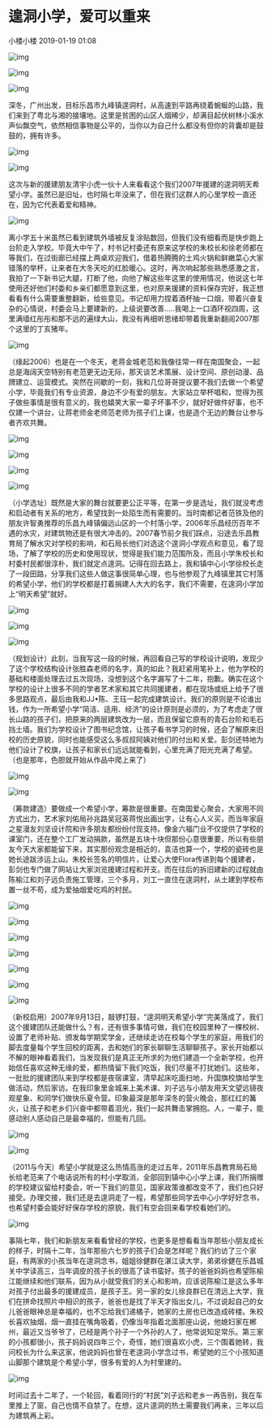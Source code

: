 # 遑洞小学，爱可以重来

小楼小楼 2019-01-19 01:08

![img](assets/0.jpg)

![img](assets/0-1549079960949.jpg)

![img](assets/0-1549079968189.jpg)

深冬，广州出发，目标乐昌市九峰镇遑洞村，从高速到平路再绕着蜿蜒的山路，我们来到了粤北与湘的接壤地。这里是贫困的山区人烟稀少，却满目起伏树林小溪水声仙飘空气，依然相信事物是公平的，当你以为自己什么都没有但你的背囊却是鼓鼓的，拥有许多。

![img](assets/0-1549079987936.jpg)

![img](assets/0-1549079995687.jpg)

这次与新的援建朋友清宇小虎一伙十人来看看这个我们2007年援建的遑洞明天希望小学。虽然已是旧址，也时隔七年没来了，但在我们这群人的心里学校一直还在，因为它代表着爱和精神。

![img](assets/0-1549080011457.jpg)

离小学五十米虽然已看到建筑外墙被反复涂贴数回，但我们没有细看而是快步跑上台阶走入学校。毕竟大中午了，村书记村委还有原来这学校的朱校长和徐老师都在等我们，在过街廊已经摆上两桌欢迎我们，借着热腾腾的土鸡火锅和鲜嫩菜心大家错落的举杯，让来者在大冬天吃的红脸暖心。这时，再次响起那些熟悉感激之言，我拍了一下新书记大腿，打断了他，向他了解这些年这里的使用情况，他说这七年使用还好他们村委和乡亲们都愿意到这里，也对原来援建的资料保存完好，我正想看看有什么需要重整翻新，给些意见。书记却用力捏着酒杯抽一口烟，带着兴奋复杂的心情说，村委会马上要建新的，上级说要改善…..我喝上一口酒环视四周，这里满墙红彤彤和那不远的遍绿大山，我没有再细听思绪却带着我重新翻阅2007那个这里的丁亥猪年。

![img](assets/0-1549080025753.jpg)

（缘起2006）也是在一个冬天，老蒋金城老范和我像往常一样在南国聚会，一起总是海阔天空特别有老范更无边无际，那天谈艺术策展、设计空间、原创动漫、品牌建立、运营模式。突然在间歇的一刻，我和几位哥哥提议要不我们去做一个希望小学，毕竟我们有专业资源，身边不少有爱的朋友。大家站立举杯唱和，觉得为孩子做些事情是很有意义的，我也嬉笑大家一辈子坏事不少，就好好做件好事，也不仅建一个讲台，让蒋老师金老师范老师为孩子们上课，也是造个无边的舞台让参与者齐欢共舞。

![img](assets/0-1549080044069.jpg)

![img](assets/0-1549080052734.jpg)

![img](assets/0-1549080058336.jpg)

![img](assets/0-1549080064537.jpg)

（小学选址）既然是大家的舞台就要更公正平等，在第一步是选址，我们就没考虑和启动者有关系的地方，希望找到一处陌生而有需要的。当时南都记者范铁及他的朋友许智勇推荐的乐昌九峰镇偏远山区的一个村落小学，2006年乐昌经历百年不遇的水灾，对建筑物还是有很大冲击的。2007春节前夕我们踩点，沿途去乐昌教育局了解水灾对学校的影响，和石局长他们对选这个遑洞小学观点和意见，看了现场，了解了学校的历史和使用现状，觉得是我们能力范围所及，而且小学朱校长和村委村民都很淳朴，我们就定点遑洞。记得在回去路上，我和镇中心小学徐校长走了一段田路，分享我们这些人做这事很简单心理，也与他参观了九峰镇里其它村落的希望小学，他们的学校都是打着捐建人大大的名字，我们不需要，在遑洞小学加上“明天希望”就好。

![img](assets/0-1549080079211.jpg)

![img](assets/0-1549080084390.jpg)

![img](assets/0-1549080089480.jpg)

（规划设计）此刻，当我写这一段的时候，再回看自己写的学校设计说明，发现少了这个学校结构设计张胜森老师的名字，真的如此？我赶紧用笔补上，他为学校的基础和楼面处理去过五次现场，没想到这个名字漏写了十二年，抱歉。确实在这个学校的设计上很多不同的学者艺术家和其它共同援建者，都在现场或纸上给予了很多思路观点，最后由我和JJ•陈、王珏一起完成建筑设计。我们的原则是不论谁出钱，作为一所希望小学“简洁、适用、经济”的设计原则是必须的，为了考虑走了很长山路的孩子们，把原来的两层建筑改为一层，而且保留它原有的青石台阶和毛石挡土墙。我们为学校设计了图书纪念馆，让孩子看书学习的时候，还会了解原来旧校的历史原貌，同时也能感受这么多叔叔阿姨对他们的付出和关爱。彭剑还特地为他们设计了校旗，让孩子和家长们远远就能看到，心里充满了阳光充满了希望。（也是那年，色胆就开始从作品中爬上来了）

![img](assets/0-1549080105511.jpg)

![img](assets/0-1549080111480.jpg)

（筹款建造）要做成一个希望小学，筹款是很重要。在南国爱心聚会，大家用不同方式出力，艺术家刘佑局孙兆路吴冠英蒋悦出画出字，让有心人义买，而当年家庭之星漫友刘坚设计院和许多朋友都纷纷付现支持。像金六福门业不仅提供了学校的课室门，还在整个工厂发动捐款，虽然是五块十块但那份心意很重要，所以有些朋友今天大家都能留下来，其实那份观念是相近的，袁洁也算一个，学校的瓷砖也是她长途跋涉运上山。朱校长签名的明信片，让爱心大使Flora传递到每个援建者，彭剑也专门做了网站让大家浏览援建过程和开支。而在往后的拆旧建新的过程就由陈榆江和刘子远负责施工管理，三个多月，刘工一直住在遑洞村，从土建到学校布置一丝不苟，成为爱抽烟爱吃鸡的村民。

![img](assets/0-1549080124285.jpg)

![img](assets/0-1549080128784.jpg)

![img](assets/0-1549080134058.jpg)

![img](assets/0-1549080142641.jpg)

![img](assets/0-1549080148017.jpg)

![img](assets/0-1549080153740.jpg)

![img](assets/0-1549080158730.jpg)

（新校启用）2007年9月13日，敲锣打鼓，“遑洞明天希望小学”完美落成了，我们这个援建团队还能做什么？有，还有很多事情可做，我们在校园里种了一棵校树、设置了老师补贴、颁发每学期奖学金，还继续走访在校每个学生的家庭，用我们的脚去度量每个学生回校的距离，去和她们的家长聊聊生活聊聊孩子。家长开始都以不解的眼神看着我们，当发现我们是真正无所求的为他们建造一个全新学校，也开始信任喜欢这种无缘的爱，都热情留下我们吃饭，我们尽量不打扰她们。这些年，一批批的援建团队来到学校都是夜宿课室，清早起床吃面扫地，升国旗校旗给学生做活动，然后家访。在我印象里金城来上美术课、刘子远与小朋友用天文望远镜夜观星象、和同学们做快乐夏令营。印象最深是那年深冬的营火晚会，那红红的篝火，让孩子和老乡们兴奋中都带着泪光，我们一起共舞击掌拥抱。人，一辈子，能感动别人感动自己是最幸福的，但能有几回。

![img](assets/0-1549080173586.jpg)

![img](assets/0-1549080178807.jpg)

（2011与今天）希望小学就是这么热情高涨的走过五年，2011年乐昌教育局石局长给老范来了个电话说所有的村小学取消，全部回到镇中心小学上课，我们所捐赠的学校建议留给村委会，听一下我们的意见，国家政策谁都改变不了，我们也只好接受。办理交接，我们还是去遑洞走了一程，希望那些同学去中心小学好好念书，也希望村委会能好好保存学校的原貌，我们有空会回来看学校看她们的。

![img](assets/0-1549080193825.jpg)

事隔七年，我们和新朋友来看看曾经的学校，也更多是想看看当年那些小朋友成长的样子，时隔十二年，当年那些六七岁的孩子们会是怎样呢？我们约访了三个家庭，有两家的小孩当年在遑洞念书，姐姐徐健群在湛江读大学，弟弟徐健在乐昌城关中学读高三，当年调皮的孩子长的很高了读书蛮好。孩子的爸爸妈妈也希望陈榆江能继续和他们联系，因为从小就受我们的关心和影响，应该说陈榆江是这么多年对孩子付出最多的援建成员，是孩子王。另一家的女儿徐良群已在清远上大学，我们在拼命找照片中相识的孩子，爸爸也是找了半天才指出女儿，不过说起自己的女儿爸爸眼神总是幸福的，也不忘给我们递橘子，她家的土房也已改造成砖楼。朱校长喜欢抽烟，烟一直挂在嘴角吸着，仍像当年指着北面那座山说，他媳妇家在郴州，最近又当爷爷了，已经是两个孙子一个外孙的人了，他常说知足常乐。第三家的小孩都很小，孩子妈妈说四年三个，奇怪，她们很喜欢小虎，三个围着她转，我问校长为什么来这家，他说妈妈也曾在老遑洞小学念过书，希望她的三个小孩知道山脚那个建筑是个希望小学，很多有爱的人为村里建的。

![img](assets/0-1549080210700.jpg)

时间过去十二年了，一个轮回，看着同行的“村民”刘子远和老乡一再告别，我在车里推上了窗，自己也情不自禁了。在想，这片遑洞的热土需要我们再来，三年以后为建筑再上彩。